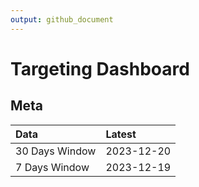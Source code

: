 ```yaml
---
output: github_document
---
```


# Targeting Dashboard



## Meta


|Data           |Latest     |
|:--------------|:----------|
|30 Days Window |2023-12-20 |
|7 Days Window  |2023-12-19 |
